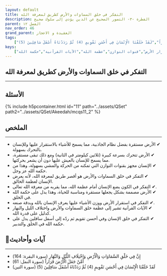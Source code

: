 ```yaml
---
layout: default
title: التفكر في خلق السماوات والأرض كطريق لمعرفة الله
description: الفطرة -٣- التصور الصحيح عن الدين يؤدي إلى سلوك صحيح
parent: الفصل ١٢
nav_order: 46
grand_parent: العقيدة و الاعجاز
tags: 
    ["إِنَّ فِي خَلْقِ السَّمَاوَاتِ وَالْأَرْضِ وَاخْتِلَافِ اللَّيْلِ وَالنَّهَارِ","أَمَّنْ جَعَلَ الْأَرْضَ قَرَاراً","لَقَدْ خَلَقْنَا الْإِنْسَانَ فِي أَحْسَنِ تَقْوِيمٍ (4) ثُمَّ رَدَدْنَاهُ أَسْفَلَ سَافِلِينَ (5)"]
keys:
    ["التفكر","خلق السماوات والأرض","معرفة الله","نظام الجاذبية","استقرار الأرض","قنوات التوازن","عظمة الله","الآيات القرآنية","حكمة الله"]
---
```

## ‏التفكر في خلق السماوات والأرض كطريق لمعرفة الله
***
## الأسئلة 
{% include h5pcontainer.html id="11" path="../assets/QSet" path2="../assets/QSet/Akeedah/mcqs11_2" %}
## الملخص
***
- ‏✔ الأرض مستقرة بفضل نظام الجاذبية، مما يسمح للأشياء بالاستقرار عليها وللإنسان بالتحرك بسهولة. 
- ‏✔ الأرض تتحرك بسرعة كبيرة (ثلاثين كيلومتر في الثانية) ومع ذلك تبقى مستقرة، مما يسمح للإنسان بالعيش عليها دون أن يشعر بحركتها. 
- ‏✔ الإنسان مجهز بقنوات التوازن التي تمكنه من الحركة والمشي بسهولة، وهذا من حكمة الله عز وجل. 
- ‏✔ التفكر في خلق السماوات والأرض هو أقصر طريق لمعرفة الله، لأنه يعرض الإنسان لعظمة الخالق. 
- ‏✔ التفكر في الكون يضع الإنسان أمام عظمة الله، مما يقربه من معرفة الله تعالى. 
- ‏✔ الأرض مصممة بشكل يجعلها مستقرة ومناسبة للحياة، وهذا يدل على حكمة الله في الخلق. 
- ‏✔ التفكر في استقرار الأرض ووزن الأشياء عليها يعرف الإنسان بالله وبدقة صنعه. 
- ‏✔ الآيات القرآنية تشير إلى عظمة خلق السماوات والأرض واختلاف الليل والنهار كدليل على قدرة الله. 
- ‏✔ التفكر في خلق الإنسان وفي أحسن تقويم ثم ردّه إلى أسفل سافلين يدل على حكمة الله في الخلق والتدبير. 

## 📜آيات وأحاديث
***
- ‏إِنَّ فِي خَلْقِ السَّمَاوَاتِ وَالْأَرْضِ وَاخْتِلَافِ اللَّيْلِ وَالنَّهَارِ (سورة البقرة: 164)
- ‏أَمَّنْ جَعَلَ الْأَرْضَ قَرَاراً (سورة النمل: 61)
- ‏لَقَدْ خَلَقْنَا الْإِنْسَانَ فِي أَحْسَنِ تَقْوِيمٍ (4) ثُمَّ رَدَدْنَاهُ أَسْفَلَ سَافِلِينَ (5) (سورة التين)

